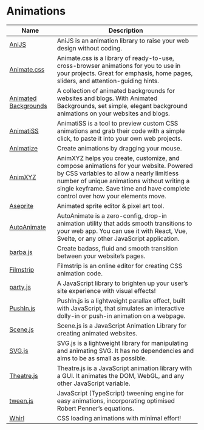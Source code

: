 # Animations

| Name | Description |
| --- | --- |
| [AniJS](https://anijs.github.io/) | AniJS is an animation library to raise your web design without coding. |
| [Animate.css](https://animate.style/) | Animate.css is a library of ready-to-use, cross-browser animations for you to use in your projects. Great for emphasis, home pages, sliders, and attention-guiding hints. |
| [Animated Backgrounds](https://animatedbackgrounds.me/) | A collection of animated backgrounds for websites and blogs. With Animated Backgrounds, set simple, elegant background animations on your websites and blogs. |
| [AnimatiSS](https://xsgames.co/animatiss/) | AnimatiSS is a tool to preview custom CSS animations and grab their code with a simple click, to paste it into your own web projects. |
| [Animatize](https://animatize.com/) | Create animations by dragging your mouse. |
| [AnimXYZ](https://animxyz.com/) | AnimXYZ helps you create, customize, and compose animations for your website. Powered by CSS variables to allow a nearly limitless number of unique animations without writing a single keyframe. Save time and have complete control over how your elements move. |
| [Aseprite](https://www.aseprite.org/) | Animated sprite editor & pixel art tool. |
| [AutoAnimate](https://auto-animate.formkit.com/) | AutoAnimate is a zero-config, drop-in animation utility that adds smooth transitions to your web app. You can use it with React, Vue, Svelte, or any other JavaScript application. |
| [barba.js](https://barba.js.org/) | Create badass, fluid and smooth transition between your website’s pages. |
| [Filmstrip](https://filmstrip.berryscript.com/) | Filmstrip is an online editor for creating CSS animation code. |
| [party.js](https://party.js.org/) | A JavaScript library to brighten up your user’s site experience with visual effects! |
| [PushIn.js](https://pushinjs.com/) | PushIn.js is a lightweight parallax effect, built with JavaScript, that simulates an interactive dolly-in or push-in animation on a webpage. |
| [Scene.js](https://daybrush.com/scenejs/) | Scene.js is a JavaScript Animation Library for creating animated websites. |
| [SVG.js](https://svgjs.com/) | SVG.js is a lightweight library for manipulating and animating SVG. It has no dependencies and aims to be as small as possible. |
| [Theatre.js](https://www.theatrejs.com/) | Theatre.js is a JavaScript animation library with a GUI. It animates the DOM, WebGL, and any other JavaScript variable. |
| [tween.js](https://tweenjs.github.io/tween.js/) | JavaScript (TypeScript) tweening engine for easy animations, incorporating optimised Robert Penner’s equations. |
| [Whirl](https://whirl.netlify.app/) | CSS loading animations with minimal effort! |